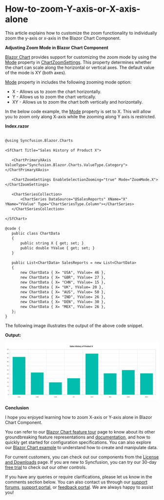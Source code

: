 # How-to-zoom-Y-axis-or-X-axis-alone

This article explains how to customize the zoom functionality to individually zoom the y-axis or x-axis in the Blazor Chart Component. 

**Adjusting Zoom Mode in Blazor Chart Component**

[Blazor Chart]((https://www.syncfusion.com/blazor-components/blazor-charts)) provides support for customizing the zoom mode by using the [Mode](https://help.syncfusion.com/cr/blazor/Syncfusion.Blazor.Charts.ChartZoomSettings.html#Syncfusion_Blazor_Charts_ChartZoomSettings_Mode) property in [ChartZoomSettings](https://help.syncfusion.com/cr/blazor/Syncfusion.Blazor.Charts.ChartZoomSettings.html). This property determines whether the chart can scale along the horizontal or vertical axes. The default value of the mode is XY (both axes). 

[Mode](https://help.syncfusion.com/cr/blazor/Syncfusion.Blazor.Charts.ChartZoomSettings.html#Syncfusion_Blazor_Charts_ChartZoomSettings_Mode) property in includes the following zooming mode option:

- X - Allows us to zoom the chart horizontally.
- Y - Allows us to zoom the chart vertically.
- XY - Allows us to zoom the chart both vertically and horizontally. 

In the below code example, the [Mode](https://help.syncfusion.com/cr/blazor/Syncfusion.Blazor.Charts.ChartZoomSettings.html#Syncfusion_Blazor_Charts_ChartZoomSettings_Mode) property is set to X. This will allow you to zoom only along X-axis while the zooming along Y axis is restricted.

**Index.razor**

 ```cshtml

 @using Syncfusion.Blazor.Charts

<SfChart Title="Sales History of Product X">

    <ChartPrimaryXAxis ValueType="Syncfusion.Blazor.Charts.ValueType.Category"></ChartPrimaryXAxis>

    <ChartZoomSettings EnableSelectionZooming="true" Mode="ZoomMode.X"></ChartZoomSettings>

    <ChartSeriesCollection>
        <ChartSeries DataSource="@SalesReports" XName="X" YName="YValue" Type="ChartSeriesType.Column"></ChartSeries>
    </ChartSeriesCollection>

</SfChart>

@code {
    public class ChartData
    {
        public string X { get; set; }
        public double YValue { get; set; }
    }

    public List<ChartData> SalesReports = new List<ChartData>
    {
        new ChartData { X= "USA", YValue= 46 },
        new ChartData { X= "GBR", YValue= 27 },
        new ChartData { X= "CHN", YValue= 15 },
        new ChartData { X= "UK", YValue= 20 },
        new ChartData { X= "AUS", YValue= 50 },
        new ChartData { X= "IND", YValue= 26 },
        new ChartData { X= "DEN", YValue= 30 },
        new ChartData { X= "MEX", YValue= 26 },
    };
}

```

The following image illustrates the output of the above code snippet.

**Output:**

![Zooming X or Y axis alone](/Zooming-X-or-Y-Axis.gif)

 **Conclusion**

I hope you enjoyed learning how to zoom X-axis or Y-axis alone in Blazor Chart Component.

You can refer to our [Blazor Chart feature tour](https://www.syncfusion.com/blazor-components/blazor-charts) page to know about its other groundbreaking feature representations and [documentation](https://blazor.syncfusion.com/documentation/chart/getting-started), and how to quickly get started for configuration specifications. You can also explore our [Blazor Chart example](https://blazor.syncfusion.com/demos/chart/line?theme=bootstrap5) to understand how to create and manipulate data.

For current customers, you can check out our components from the [License and Downloads](https://www.syncfusion.com/sales/teamlicense) page. If you are new to Syncfusion, you can try our 30-day [free trial](https://www.syncfusion.com/downloads/blazor) to check out our other controls.

If you have any queries or require clarifications, please let us know in the comments section below. You can also contact us through our [support forums](https://www.syncfusion.com/forums), [support portal](https://support.syncfusion.com/create), or [feedback portal](https://www.syncfusion.com/feedback/blazor-components?control=charts). We are always happy to assist you!